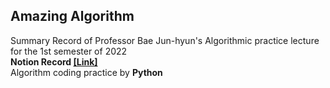## Amazing Algorithm
Summary Record of Professor Bae Jun-hyun's Algorithmic practice lecture for the 1st semester of 2022  
**Notion Record [[Link]](https://hojunking.notion.site/Algorithms-0a821d40f59842de8963fd7c14a84122?pvs=4)**  
Algorithm coding practice by **Python**
